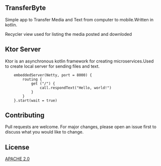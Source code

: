 ## TransferByte
Simple app to Transfer Media and Text from computer to mobile.Written in kotlin.

Recycler view used for listing the media posted and downloded

## Ktor Server

Ktor is an asynchronous kotlin framework for creating microservices.Used to create local server for sending files and text.

```
	embeddedServer(Netty, port = 8000) {
		routing {
			get ("/") {
				call.respondText("Hello, world!")
			}
		}
	}.start(wait = true)
```

## Contributing
Pull requests are welcome. For major changes, please open an issue first to discuss what you would like to change.

## License
[APACHE 2.0](https://www.apache.org/licenses/LICENSE-2.0)
